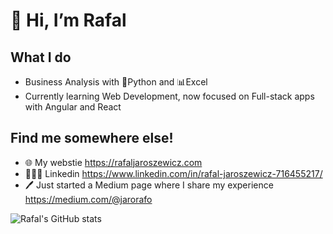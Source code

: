 # 👋 Hi, I’m Rafal
## What I do
- Business Analysis with 🐍Python and 📊Excel
- Currently learning Web Development, now focused on Full-stack apps with Angular and React
## Find me somewhere else!
- 🌐 My webstie https://rafaljaroszewicz.com
- 🙎🏻‍♂️ Linkedin https://www.linkedin.com/in/rafal-jaroszewicz-716455217/
- 🖊 Just started a Medium page where I share my experience https://medium.com/@jarorafo


![Rafal's GitHub stats](https://github-readme-stats.vercel.app/api?username=marelons1337&show_icons=true&theme=radical)


<!---
marelons1337/marelons1337 is a ✨ special ✨ repository because its `README.md` (this file) appears on your GitHub profile.
You can click the Preview link to take a look at your changes.
--->
